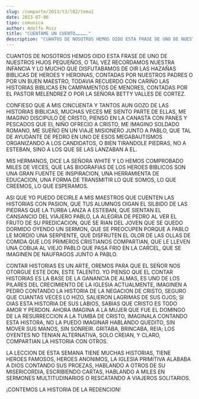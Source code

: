 ```yaml
---
slug: /comparte/2013/t3/l02/tema1
date: 2013-07-06
tipo: comunica
author: Adolfo Ruiz
title: "CUENTAME UN CUENTO…………."
description: "CUANTOS DE NOSOTROS HEMOS OIDO ESTA FRASE DE UNO DE NUESTROS HIJOS PEQUEÑOS, O  TAL VEZ RECORDAMOS NUESTRA INFANCIA Y LO MUCHO QUE DISFUTABAMOS DE OIR LAS  HAZAÑAS BIBLICAS DE HEROES Y HEROINAS, CONTADAS POR NUESTROS PADRES O POR UN  BUEN MAESTRO, TODAVIA RECUERDO CON CARIÑO L..."
---
```


CUANTOS DE NOSOTROS HEMOS OIDO ESTA FRASE DE UNO DE NUESTROS HIJOS PEQUEÑOS, O TAL VEZ RECORDAMOS NUESTRA INFANCIA Y LO MUCHO QUE DISFUTABAMOS DE OIR LAS HAZAÑAS BIBLICAS DE HEROES Y HEROINAS, CONTADAS POR NUESTROS PADRES O POR UN BUEN MAESTRO, TODAVIA RECUERDO CON CARIÑO LAS HISTORIAS BIBLICAS EN CAMPAMENTOS DE MENORES, CONTADAS POR EL PASTOR MELENDREZ O POR LA SEÑORA BETTY VALLES DE CORTEZ.

CONFIESO QUE A MIS CINCUENTA Y TANTOS AUN GOZO DE LAS HISTORIAS BIBLICAS, MUCHAS VECES ME SIENTO PARTE DE ELLAS, ME IMAGINO DISCIPULO DE CRISTO, PIENSO EN LA CANASTA CON PANES Y PESCADOS QUE EL NIÑO OFRECIO A CRISTO, ME IMAGINO SOLDADO ROMANO, ME SUEÑO EN UN VIAJE MISIONERO JUNTO A PABLO, QUE TAL DE AYUDANTE DE PEDRO EN UNO DE ESOS MEGABAUTISMOS ORGANIZANDO A LOS CANDIDATOS, O BIEN TIRANDOLE PIEDRAS, NO A ESTEBAN, SINO A LOS QUE SE LAS LANZABAN A EL.

MIS HERMANOS, DICE LA SEÑORA WHITE Y LO HEMOS COMPROBADO MILES DE VECES, QUE LAS BIOGRAFIAS DE LOS HEROES BIBLICOS SON UNA GRAN FUENTE DE INSPIRACION, UNA HERRAMIENTA DE EDUCACION, UNA FORMA DE TRANSMITIR LO QUE SOMOS, LO QUE CREEMOS, LO QUE ESPERAMOS.

ASI QUE YO PUEDO DECIRLE A MIS MAESTROS QUE CUENTEN LAS HISTORIAS CON PASION, QUE TUS ALUMNOS OIGAN EL SILBIDO DE LAS PIEDRAS QUE LA TURBA LANZA A ESTEBAN, QUE SIENTAN EL CANSANCIO DEL VIAJERO PABLO, LA ALEGRIA DE PEDRO AL VER EL FRUTO DE SU PREDICACION, QUE SE RIAN DEL JOVEN QUE SE QUEDO DORMIDO OYENDO UN SERMON, QUE SE PREOCUPEN PORQUE A PABLO LE MORDIO UNA SERPIENTE, QUE DISFRUTEN EL OLOR DE LAS OLLAS DE COMIDA QUE LOS PRIMEROS CRISTIANOS COMPARTIAN, QUE LE LLEVEN UNA COBIJA AL VIEJO PABLO QUE PASA FRIO EN LA CARCEL, QUE SE IMAGINEN DE NAUFRAGOS JUNTO A PABLO.

CONTAR HISTORIAS ES UN ARTE, OREMOS PARA QUE EL SEÑOR NOS OTORGUE ESTE DON, ESTE TALENTO. YO PIENSO QUE EL CONTAR HISTORIAS ES LA BASE DE LA GANANCIA DE ALMAS, ES UNO DE LOS PILARES DEL CRECIMIENTO DE LA IGLESIA ACTUALMENTE, IMAGINEN A PEDRO CONTANDO LA HISTORIA DE LA NEGACION DE CRISTO, SEGURO QUE CUANTAS VECES LO HIZO, SALIERON LAGRIMAS DE SUS OJOS; SI OIAS ESTA HISTORIA DE SUS LABIOS, SABIAS QUE CRISTO ES TODO AMOR Y PERDON. AHORA IMAGINA A LA MUJER QUE FUE EL DOMINGO DE LA RESURRECCION A LA TUMBA DE CRISTO, IMAGINALA CONTANDO ESTA HISTORA, NO LA PUEDO IMAGINAR HABLANDO QUEDITO, SIN MOVER SUS MANOS, SIN SONREIR. GRITABA, BRINCABA, REIA; LOS OYENTES NO TENIAN ALTERNATIVA, SOLO CREIAN, Y CLARO, COMPARTIAN LA HISTORIA CON OTROS.

LA LECCION DE ESTA SEMANA TIENE MUCHAS HISTORIAS, TIENE HEROES FAMOSOS, HEROES ANONIMOS, LA IGLESIA PRIMITIVA ALABABA A DIOS CONTANDO SUS PROEZAS, HABLANDO A OTROS DE SU MISERICORDIA, ESCRIBIENDO CARTAS, HABLANDO A MILES EN SERMONES MULTITUDINARIOS O RESCATANDO A VIAJEROS SOLITARIOS.

¡CONTEMOS LA HISTORIA DE LA REDENCION!
